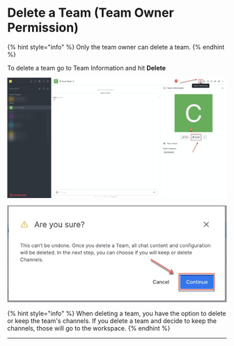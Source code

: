 # Delete a Team (Team Owner Permission)

{% hint style="info" %}
Only the team owner can delete a team.
{% endhint %}

To delete a team go to Team Information and hit **Delete**

![](<../../../.gitbook/assets/image (349).png>)

![](<../../../.gitbook/assets/image (350).png>)

{% hint style="info" %}
When deleting a team, you have the option to delete or keep the team's channels. If you delete a team and decide to keep the channels, those will go to the workspace.
{% endhint %}

****
